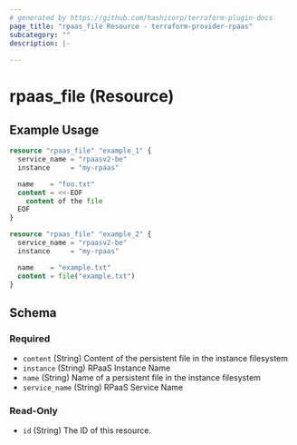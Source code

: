 ```yaml
---
# generated by https://github.com/hashicorp/terraform-plugin-docs
page_title: "rpaas_file Resource - terraform-provider-rpaas"
subcategory: ""
description: |-
  
---
```


# rpaas_file (Resource)



## Example Usage

```terraform
resource "rpaas_file" "example_1" {
  service_name = "rpaasv2-be"
  instance     = "my-rpaas"

  name    = "foo.txt"
  content = <<-EOF
    content of the file
  EOF
}

resource "rpaas_file" "example_2" {
  service_name = "rpaasv2-be"
  instance     = "my-rpaas"

  name    = "example.txt"
  content = file("example.txt")
}
```

<!-- schema generated by tfplugindocs -->
## Schema

### Required

- `content` (String) Content of the persistent file in the instance filesystem
- `instance` (String) RPaaS Instance Name
- `name` (String) Name of a persistent file in the instance filesystem
- `service_name` (String) RPaaS Service Name

### Read-Only

- `id` (String) The ID of this resource.


